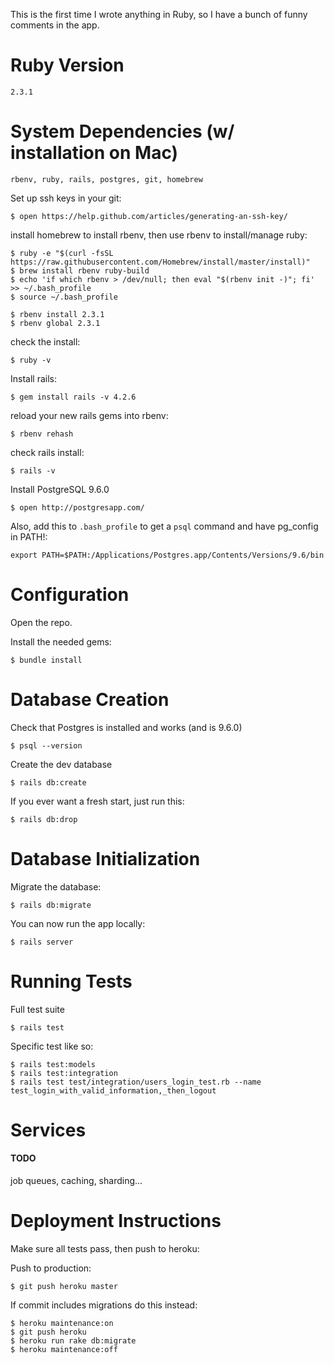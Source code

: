 This is the first time I wrote anything in Ruby, so I have a bunch of funny comments in the app.

# Ruby Version
`2.3.1`

# System Dependencies (w/ installation on Mac)
`rbenv, ruby, rails, postgres, git, homebrew`

Set up ssh keys in your git:
```
$ open https://help.github.com/articles/generating-an-ssh-key/
```

install homebrew to install rbenv, then use rbenv to install/manage ruby:
```
$ ruby -e "$(curl -fsSL https://raw.githubusercontent.com/Homebrew/install/master/install)"
$ brew install rbenv ruby-build
$ echo 'if which rbenv > /dev/null; then eval "$(rbenv init -)"; fi' >> ~/.bash_profile
$ source ~/.bash_profile

$ rbenv install 2.3.1
$ rbenv global 2.3.1
```

check the install:
```
$ ruby -v
```

Install rails:
```
$ gem install rails -v 4.2.6
```

reload your new rails gems into rbenv:
```
$ rbenv rehash
```

check rails install:
```
$ rails -v
```

Install PostgreSQL 9.6.0
```
$ open http://postgresapp.com/
```

Also, add this to `.bash_profile` to get a `psql` command and have pg_config in PATH!:
```
export PATH=$PATH:/Applications/Postgres.app/Contents/Versions/9.6/bin
```

# Configuration

Open the repo.

Install the needed gems:
```
$ bundle install
```

# Database Creation

Check that Postgres is installed and works (and is 9.6.0)
```
$ psql --version
```

Create the dev database
```
$ rails db:create
```

If you ever want a fresh start, just run this:
```
$ rails db:drop
```

# Database Initialization
Migrate the database:
```
$ rails db:migrate
```

You can now run the app locally:
```
$ rails server
```

# Running Tests
Full test suite
```
$ rails test
```

Specific test like so:
```
$ rails test:models
$ rails test:integration
$ rails test test/integration/users_login_test.rb --name test_login_with_valid_information,_then_logout
```

# Services

#### TODO
job queues, caching, sharding...

# Deployment Instructions

Make sure all tests pass, then push to heroku:

Push to production:
```
$ git push heroku master
```

If commit includes migrations do this instead:
```
$ heroku maintenance:on
$ git push heroku
$ heroku run rake db:migrate
$ heroku maintenance:off
```
